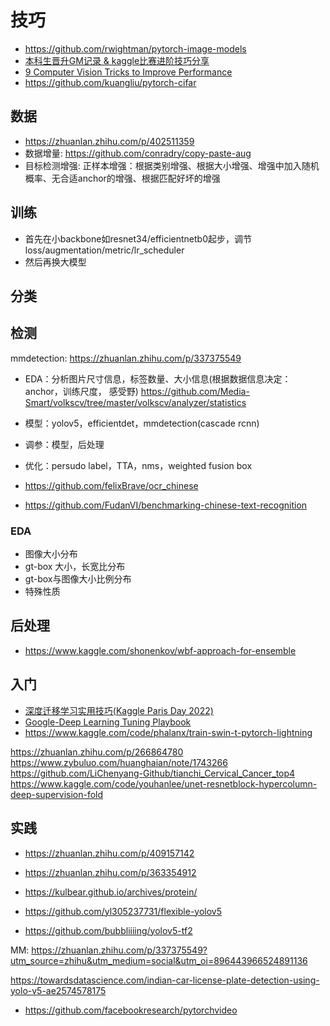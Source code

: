 # 技巧

- https://github.com/rwightman/pytorch-image-models
- [本科生晋升GM记录 & kaggle比赛进阶技巧分享](https://zhuanlan.zhihu.com/p/93806755)
- [9 Computer Vision Tricks to Improve Performance](https://www.kaggle.com/competitions/happy-whale-and-dolphin/discussion/310105)
- https://github.com/kuangliu/pytorch-cifar

## 数据
- https://zhuanlan.zhihu.com/p/402511359
- 数据增量: https://github.com/conradry/copy-paste-aug
- 目标检测增强: 正样本增强：根据类别增强、根据大小增强、增强中加入随机概率、无合适anchor的增强、根据匹配好坏的增强


## 训练
- 首先在小backbone如resnet34/efficientnetb0起步，调节loss/augmentation/metric/lr_scheduler
- 然后再换大模型


## 分类




## 检测
mmdetection: https://zhuanlan.zhihu.com/p/337375549 

- EDA：分析图片尺寸信息，标签数量、大小信息(根据数据信息决定：anchor，训练尺度， 感受野) https://github.com/Media-Smart/volkscv/tree/master/volkscv/analyzer/statistics
- 模型：yolov5，efficientdet，mmdetection(cascade rcnn)
- 调参：模型，后处理
- 优化：persudo label，TTA，nms，weighted fusion box

- https://github.com/felixBrave/ocr_chinese
- https://github.com/FudanVI/benchmarking-chinese-text-recognition

### EDA
- 图像大小分布
- gt-box 大小，长宽比分布
- gt-box与图像大小比例分布
- 特殊性质

## 后处理
- https://www.kaggle.com/shonenkov/wbf-approach-for-ensemble


## 入门
- [深度迁移学习实用技巧(Kaggle Paris Day 2022)](https://www.bilibili.com/video/BV1xP411f7B1/?spm_id_from=333.999.0.0&vd_source=2ba9453e6f2ab94ba2912e691fb70b02)
- [Google-Deep Learning Tuning Playbook](https://github.com/google-research/tuning_playbook)
- https://www.kaggle.com/code/phalanx/train-swin-t-pytorch-lightning

https://zhuanlan.zhihu.com/p/266864780
https://www.zybuluo.com/huanghaian/note/1743266
https://github.com/LiChenyang-Github/tianchi_Cervical_Cancer_top4
https://www.kaggle.com/code/youhanlee/unet-resnetblock-hypercolumn-deep-supervision-fold


## 实践
- https://zhuanlan.zhihu.com/p/409157142
- https://zhuanlan.zhihu.com/p/363354912



- https://kulbear.github.io/archives/protein/
- https://github.com/yl305237731/flexible-yolov5
- https://github.com/bubbliiiing/yolov5-tf2



MM: https://zhuanlan.zhihu.com/p/337375549?utm_source=zhihu&utm_medium=social&utm_oi=896443966524891136


https://towardsdatascience.com/indian-car-license-plate-detection-using-yolo-v5-ae2574578175


- https://github.com/facebookresearch/pytorchvideo